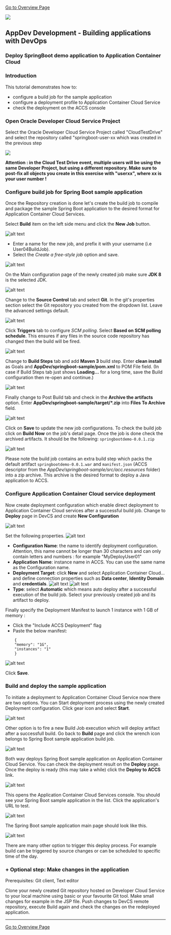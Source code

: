 
[Go to Overview Page](../Develop.md)

![](../../common/images/customer.logo2.png)
## AppDev Development - Building applications with DevOps ##
### Deploy SpringBoot demo application to Application Container Cloud ###

### Introduction ###

This tutorial demonstrates how to:

- configure a build job for the sample application
- configure a deployment profile to Application Container Cloud Service
- check the deployment on the ACCS console

### Open Oracle Developer Cloud Service Project ###

Select the Oracle Developer Cloud Service Project called "CloudTestDrive" and select the repository called "springboot-user-xx which was created in the previous step

![](images/dev004.png)

**Attention : in the Cloud Test Drive event, multiple users will be using the same Developer Project, but using a different repository.  Make sure to post-fix all objects you create in this exercise with "userxx", where xx is your user number !**

### Configure build job for Spring Boot sample application ###

Once the Repository creation is done let's create the build job to compile and package the sample Spring Boot application to the desired format for Application Container Cloud Services.

Select **Build** item on the left side menu and click the **New Job** button.

![alt text](images/05.new.job.png "Configure new build job")

- Enter a name for the new job, and prefix it with your username (i.e User04BuildJob). 
- Select the *Create a free-style job* option and save.

![alt text](images/NewJob.PNG "Create new build job")

On the Main configuration page of the newly created job make sure **JDK 8** is the selected JDK.

![alt text](images/06.job.main.png "Configure job")

Change to the **Source Control** tab and select **Git**. In the git's properties section select the Git repository you created from the dropdown list. Leave the advanced settings default.

![alt text](images/07.job.scm.png "Configure source control")

Click **Triggers** tab to configure *SCM polling*. Select **Based on SCM polling schedule**. This ensures if any files in the source code repository has changed then the build will be fired.

![alt text](images/07.scm.trigger.png "Configure source control")

Change to **Build Steps** tab and add **Maven 3** build step. Enter **clean install** as Goals and **AppDev/springboot-sample/pom.xml** to POM File field. (In case if Build Steps tab just shows **Loading...** for a long time, save the Build configuration then re-open and continue.)

![alt text](images/08.job.maven.png "Add build step")

Finally change to Post Build tab and check in the **Archive the artifacts** option. Enter **AppDev/springboot-sample/target/\*.zip** into **Files To Archive** field.

![alt text](images/09.job.post.png "Post build")

Click on **Save** to update the new job configurations. To check the build job click on **Build Now** on the job's detail page. Once the job is done check the archived artifacts. It should be the following: `springbootdemo-0.0.1.zip`

![alt text](images/10.build.artifacts.png "Build artifacts")

Please note the build job contains an extra build step which packs the default artifact `springbootdemo-0.0.1.war` and `manifest.json` (ACCS descriptor from the *AppDev/springboot-sample/src/acc.resources* folder) into a zip archive. This archive is the desired format to deploy a Java application to ACCS.

### Configure Application Container Cloud service deployment ###

Now create deployment configuration which enable direct deployment to Application Container Cloud services after a successful build job.
Change to **Deploy** page in DevCS and create **New Configuration** 

![alt text](images/11.new.deploy.png "New deploy configuration")

Set the following properties.
![alt text](images/NewDeploy.PNG "Deployment Configuration")

- **Configuration Name**: the name to identify deployment configuration. Attention, this name cannot be longer than 30  characters and can only contain letters and numbers : for example "MyDeployUser01"
- **Application Name**: instance name in ACCS. You can use the same name as the Configuration name.
- **Deployment Target**: click **New** and select Application Container Cloud... and define connection properties such as **Data center**, **Identity Domain** and **credentials**. 
![alt text](images/dev001.PNG "ACCS Configuration")
![alt text](images/dev002.PNG "ACCS Configuration")
- **Type**: select **Automatic** which means auto deploy after a successful execution of the build job. Select your previously created job and its artifact to deploy.


Finally specify the Deployment Manifest to launch 1 instance with 1 GB of memory : 
- Click the "Include ACCS Deployment" flag
- Paste the below manifest:

```
    {
    "memory": "1G",
    "instances": "1" 
    }
```

![alt text](images/DeploymentProfile.PNG "ACCS Deployment Profile")

Click **Save**. 

### Build and deploy the sample application ###

To initiate a deployment to Application Container Cloud Service now there are two options. You can Start deployment process using the newly created Deployment configuration. Click gear icon and select **Start**.

![alt text](images/14.deploy.start.png "Deployment Start")

Other option is to fire a new Build Job execution which will deploy artifact after a successfull build. Go back to **Build** page and click the wrench icon belongs to Spring Boot sample application build job.

![alt text](images/15.build.now.png "Build Now") 

Both way deploys Spring Boot sample application on Application Container Cloud Service. You can check the deployment result on the **Deploy** page. Once the deploy is ready (this may take a while) click the **Deploy to ACCS** link.

![alt text](images/16.deploy.ready.png "Deploy ready")

This opens the Application Container Cloud Services console. You should see your Spring Boot sample application in the list. Click the application's URL to test.

![alt text](images/17.accs.console.png "ACCS Console")

The Spring Boot sample application main page should look like this.

![alt text](images/18.sample.app.png "Sample Application")

There are many other option to trigger this deploy process. For example build can be triggered by source changes or can be scheduled to specific time of the day.

### + Optional step: Make changes in the application ###

Prerequisites: Git client, Text editor

Clone your newly created Git repository hosted on Developer Cloud Service to your local machine using basic or your favourite Git tool. Make small changes for example in the JSP file. Push changes to DevCS remote repository, execute Build again and check the changes on the redeployed application.

---
[Go to Overview Page](../Develop.md)
